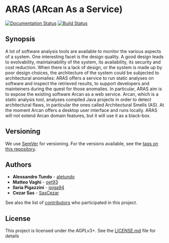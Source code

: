 # ARAS (ARcan As a Service)
[![Documentation Status](https://readthedocs.org/projects/aras/badge/?version=latest)](http://aras.readthedocs.io/en/latest/?badge=latest)
[![Build Status](https://travis-ci.org/aletundo/aras.svg?branch=master)](https://travis-ci.org/aletundo/aras)
## Synopsis
A lot of software analysis tools are available to monitor the various aspects of a system. One interesting facet is the design quality. A good design leads to evolvability, maintainability of the system, its availability, its security and cost reduction. When there is a lack of design, or the system is made up by poor design choices, the architecture of the system could be subjected to architectural anomalies: ARAS offers a service to run static analyses on software and inspect the retrieved results, to support developers and mainteiners during the quest for those anomalies.
In particular, ARAS aim is to expose the existing software Arcan as a web service. Arcan, which is a static analysis tool, analyses compiled Java projects in order to detect architectural flaws, in particular the ones called Architectural Smells (AS). At the moment Arcan offers a desktop user interface and runs locally. ARAS will not extend Arcan domain features, but it will use it as a black-box.

## Versioning

We use [SemVer](http://semver.org/) for versioning. For the versions available, see the [tags on this repository](https://github.com/aletundo/aras/tags).

## Authors
* **Alessandro Tundo** - [aletundo](https://github.com/aletundo)
* **Matteo Vaghi** - [oet93](https://github.com/oet93)
* **Ilaria Pigazzini** - [ipiga94](https://github.com/ipiga94)
* **Cezar Sas** - [SasCezar](https://github.com/SasCezar)

See also the list of [contributors](https://github.com/aletundo/aras/contributors) who participated in this project.

## License

This project is licensed under the AGPLv3+. See the [LICENSE.md](LICENSE.md) file for details
